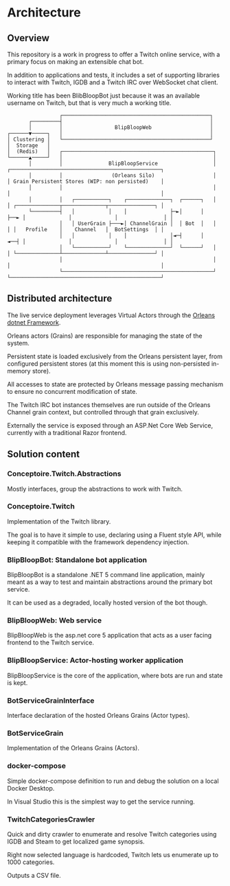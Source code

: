 # Architecture

## Overview
This repository is a work in progress to offer a Twitch online service, with a primary focus on making an extensible chat bot.

In addition to applications and tests, it includes a set of supporting libraries to interact with Twitch, IGDB and a Twitch IRC over WebSocket chat client.

Working title has been BlibBloopBot just because it was an available username on Twitch, but that is very much a working title.

```
                 ┌────────────────────────────────────────────────┐
       ┌─────────┤                                                │
       │         │                 BlipBloopWeb                   │
┌──────▼─────┐   │                                                │
│ Clustering │   └────────────────────────────────────────────────┘
│  Storage   │
│  (Redis)   │   ┌─────────────────────────────────────────────────┐
└──────▲─────┘   │                                                 │
       │         │               BlipBloopService                  │  ┌─────────────────────────────────────────────────┐
       │         │                (Orleans Silo)                   │  │ Grain Persistent Stores (WIP: non persisted)    │
       │         │                                                 │  │                                                 │
       │         │   ┌───────────┐    ┌──────────────┐  ┌──────┐   │  │ ┌──────────────┬──────────────┬───────────────┐ │
       └─────────┤   │           │    │              ├─►│      │   ├──► │              │              │               │ │
                 │   │ UserGrain ├───►│ ChannelGrain │  │ Bot  │   │  │ │   Profile    │    Channel   │  BotSettings  │ │
                 │   │           │    │              │◄─┤      │   ◄──┤ │              │              │               │ │
                 │   └───────────┘    └──────────────┘  └──────┘   │  │ └──────────────┴──────────────┴───────────────┘ │
                 │                                                 │  │                                                 │
                 └─────────────────────────────────────────────────┘  └─────────────────────────────────────────────────┘

```

## Distributed architecture

The live service deployment leverages Virtual Actors through the [Orleans dotnet Framework](https://github.com/dotnet/orleans).

Orleans actors (Grains) are responsible for managing the state of the system.

Persistent state is loaded exclusively from the Orleans persistent layer, from configured persistent stores (at this moment this is using non-persisted in-memory store).

All accesses to state are protected by Orleans message passing mechanism to ensure no concurrent modification of state.

The Twitch IRC bot instances themselves are run outside of the Orleans Channel grain context, but controlled through that grain exclusively.

Externally the service is exposed through an ASP.Net Core Web Service, currently with a traditional Razor frontend.


## Solution content

### Conceptoire.Twitch.Abstractions
Mostly interfaces, group the abstractions to work with Twitch.

### Conceptoire.Twitch
Implementation of the Twitch library.

The goal is to have it simple to use, declaring using a Fluent style API, while keeping it compatible with the framework dependency injection.

### BlipBloopBot: Standalone bot application
BlipBloopBot is a standalone .NET 5 command line application, mainly meant as a way to test and maintain abstractions around the primary bot service.

It can be used as a degraded, locally hosted version of the bot though.

### BlipBloopWeb: Web service
BlipBloopWeb is the asp.net core 5 application that acts as a user facing frontend to the Twitch service.

### BlipBloopService: Actor-hosting worker application
BlipBloopService is the core of the application, where bots are run and state is kept.

### BotServiceGrainInterface
Interface declaration of the hosted Orleans Grains (Actor types).

### BotServiceGrain
Implementation of the Orleans Grains (Actors).

### docker-compose
Simple docker-compose definition to run and debug the solution on a local Docker Desktop.

In Visual Studio this is the simplest way to get the service running.

### TwitchCategoriesCrawler
Quick and dirty crawler to enumerate and resolve Twitch categories using IGDB and Steam to get localized game synopsis.

Right now selected language is hardcoded, Twitch lets us enumerate up to 1000 categories.

Outputs a CSV file.
